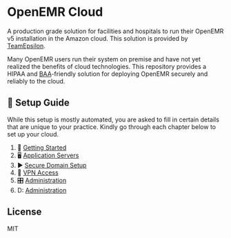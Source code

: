 # OpenEMR Cloud

A production grade solution for facilities and hospitals to run their OpenEMR v5 installation in the Amazon cloud. This solution is provided by [TeamEpsilon](https://github.com/GoTeamEpsilon/purpose).

Many OpenEMR users run their system on premise and have not yet realized the benefits of cloud technologies. This repository provides a HIPAA and [BAA](http://searchhealthit.techtarget.com/definition/HIPAA-business-associate-agreement-BAA)-friendly solution for deploying OpenEMR securely and reliably to the cloud.

## 📒 Setup Guide

While this setup is mostly automated, you are asked to fill in certain details that are unique to your practice. Kindly go through each chapter below to set up your cloud.

1. 🚴 [Getting Started](chapters/01-Getting-Started.md)
2. 🖥 [Application Servers](chapters/02-Application-Servers.md)
3. ▶ [Secure Domain Setup](chapters/03-Secure-Domain-Setup.md)
4. 📝 [VPN Access](chapters/04-VPN-Access.md)
5. 🎛 [Administration](chapters/05-Administration.md)
6. D: [Administration](chapters/06-Stack-Operations.md)

## License

MIT
